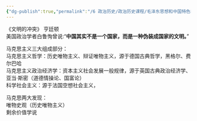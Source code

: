 ```yaml
---
{"dg-publish":true,"permalink":"/6 政治历史/政治历史课程/毛泽东思想和中国特色社会主义理论体系概论/20200909/","title":"20200909"}
---
```



《文明的冲突》 亨廷顿  
美国政治学者白鲁恂曾说:“**中国其实不是一个国家，而是一种伪装成国家的文明。**”

马克思主义三大组成部分：  
马克思主义哲学：历史唯物主义、辩证唯物主义，源于德国古典哲学，黑格尔、费尔巴哈  
马克思主义政治经济学：资本主义社会发展一般规律，源于英国古典政治经济学、亚当·斯密（道德情操论、国富论）  
科学社会主义：源于法国空想社会主义，

马克思两大发现：  
唯物史观（历史唯物主义）  
剩余价值学说